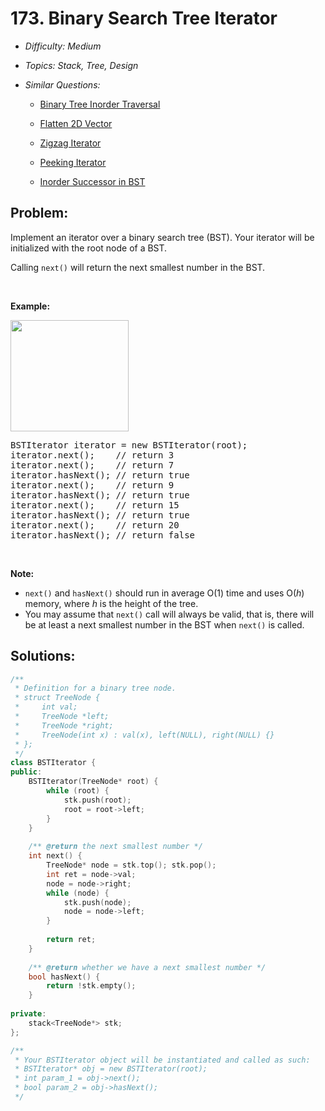 # 173. Binary Search Tree Iterator

* *Difficulty: Medium*

* *Topics: Stack, Tree, Design*

* *Similar Questions:*

  * [Binary Tree Inorder Traversal](binary-tree-inorder-traversal.md)

  * [Flatten 2D Vector](flatten-2d-vector.md)

  * [Zigzag Iterator](zigzag-iterator.md)

  * [Peeking Iterator](peeking-iterator.md)

  * [Inorder Successor in BST](inorder-successor-in-bst.md)

## Problem:

<p>Implement an iterator over a binary search tree (BST). Your iterator will be initialized with the root node of a BST.</p>

<p>Calling <code>next()</code> will return the next smallest number in the BST.</p>

<p>&nbsp;</p>

<ul>
</ul>

<p><strong>Example:</strong></p>

<p><strong><img alt="" src="https://assets.leetcode.com/uploads/2018/12/25/bst-tree.png" style="width: 189px; height: 178px;" /></strong></p>

<pre>
BSTIterator iterator = new BSTIterator(root);
iterator.next();    // return 3
iterator.next();    // return 7
iterator.hasNext(); // return true
iterator.next();    // return 9
iterator.hasNext(); // return true
iterator.next();    // return 15
iterator.hasNext(); // return true
iterator.next();    // return 20
iterator.hasNext(); // return false
</pre>

<p>&nbsp;</p>

<p><b>Note:</b></p>

<ul>
	<li><code>next()</code> and <code>hasNext()</code> should run in average O(1) time and uses O(<i>h</i>) memory, where <i>h</i> is the height of the tree.</li>
	<li>You may assume that&nbsp;<code>next()</code>&nbsp;call&nbsp;will always be valid, that is, there will be at least a next smallest number in the BST when <code>next()</code> is called.</li>
</ul>

## Solutions:

```c++
/**
 * Definition for a binary tree node.
 * struct TreeNode {
 *     int val;
 *     TreeNode *left;
 *     TreeNode *right;
 *     TreeNode(int x) : val(x), left(NULL), right(NULL) {}
 * };
 */
class BSTIterator {
public:
    BSTIterator(TreeNode* root) {
        while (root) {
            stk.push(root);
            root = root->left;
        }
    }
    
    /** @return the next smallest number */
    int next() {
        TreeNode* node = stk.top(); stk.pop();
        int ret = node->val;
        node = node->right;
        while (node) {
            stk.push(node);
            node = node->left;
        }
        
        return ret;
    }
    
    /** @return whether we have a next smallest number */
    bool hasNext() {
        return !stk.empty();
    }
    
private:
    stack<TreeNode*> stk;
};

/**
 * Your BSTIterator object will be instantiated and called as such:
 * BSTIterator* obj = new BSTIterator(root);
 * int param_1 = obj->next();
 * bool param_2 = obj->hasNext();
 */
```
